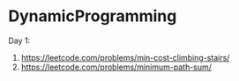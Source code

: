 # DynamicProgramming
Day 1:
1. https://leetcode.com/problems/min-cost-climbing-stairs/
2. https://leetcode.com/problems/minimum-path-sum/
